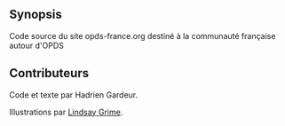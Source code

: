## Synopsis

Code source du site opds-france.org destiné à la communauté française autour d'OPDS

## Contributeurs

Code et texte par Hadrien Gardeur.

Illustrations par [Lindsay Grime](http://www.lindsaygrime.co.uk/).